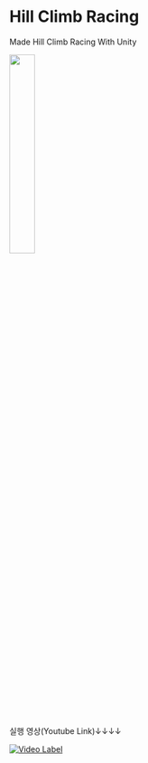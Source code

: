 # Hill Climb Racing
 Made Hill Climb Racing With Unity


<img src="https://images.sftcdn.net/images/t_app-cover-l,f_auto/p/a4d24262-9b29-11e6-b738-00163ec9f5fa/1910364793/hill-climb-racing-screenshot.png" width="30%">






실행 영상(Youtube Link)↓↓↓↓


[![Video Label](http://img.youtube.com/vi/1_qvZZplFsQ/0.jpg)](https://www.youtube.com/watch?v=1_qvZZplFsQ)
